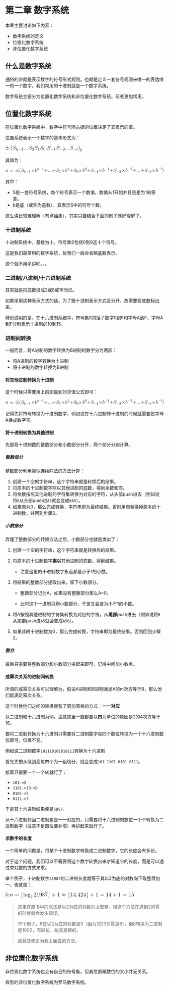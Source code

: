 # 第二章 数字系统

本章主要讨论如下内容：

+ 数字系统的定义
+ 位置化数字系统
+ 非位置化数字系统

## 什么是数字系统

通俗的讲就是表示数字的符号形式规则。也就是定义一套符号规则来唯一的表达唯一的一个数字。我们常用的十进制就是一个数字系统。

数字系统主要分为位置化数字系统和非位置化数字系统。前者更加常用。

## 位置化数字系统

在位置化数字系统中，数字中符号所占据的位置决定了其表示的值。

位置系统表示一个数字的基本形式为：

<img src="img/2_1.png" />

其值为：

<img src="img/2_2.png" />

其中：

+ S是一套符号系统，每个符号表示一个数值。数值从1开始并且是差为1的等差。
+ b是底（或称为基数），其表示S中的符号个数。

这么讲比较难理解（有点抽象），其实只要结合下面的例子就好理解了。

### 十进制系统

十进制系统中，基数为十，符号集S包括0到9这十个符号。

这是我们最常用的数字系统，故我们一般会省略底数表示。

这个就不用多讲吧。。。

### 二进制/八进制/十六进制系统

其实就是把底数换成2或8或16而已。

如果采用这种表示方式的话，为了跟十进制表示方式区分开，故需要将底数标出来。

特别说明的是，在十六进制系统中，符号集S包括了数字0到9和字母A到F，字母A到F分别表示十进制的10到15。

### 进制间转换

一般而言，将A进制的数字转换为B进制的数字分为两部：

+ 将A进制的数字转换为十进制
+ 将十进制的数字转换为B进制

#### 将其他进制转换为十进制

这个时候只需要用上前面提到的求值公式即可：

<img src="img/2_2.png" />

记得先将符号转换为十进制数字，例如说在十六进制转十进制的时候就需要把字母A换成数字10。

#### 将十进制转换为其他进制

先是将十进制数的整数部分和小数部分分开，两个部分分别计算。

##### 整数部分

整数部分利用类似连续除法的方法计算：

1. 创建一个空的字符串，这个字符串就是转换后的结果。
2. 将原本的十进制数字除以其他进制的底数，得到余数和商。
3. 将余数按照其他进制的字符集转换为对应的字符，从头部push进去（例如说将`6`从头部push进`A5`就会变成`6A5`）。
4. 如果商为0，那么完成转换，字符串即为最终结果。否则用商替换掉原本的十进制数，并回到步骤2。

##### 小数部分

弄懂了整数部分的转换方法之后，小数部分也就是类似了：

1. 创建一个空的字符串，这个字符串就是转换后的结果。

2. 将原本的十进制数字**乘以**其他进制的底数，得到结果。

   + 注意这里的十进制数字永远都是小于1的小数。

3. 将结果的整数部分提取出来，留下小数部分。

   + 整数部分记为A，如果没有整数部分那么A=0。

   + 此时这个十进制只剩小数部分，于是又会变为小于1的小数。

4. 将A按照其他进制的字符集转换为对应的字符，从**尾部**push进去（例如说将`6`从尾部push进`A5`就会变成`A56`）。

5. 如果此时十进制数为0，那么完成转换，字符串即为最终结果。否则回到步骤2。

##### 整合

最后只需要将整数部分和小数部分拼起来即可，记得中间加小数点。

#### 成幂次关系的进制间转换

所谓的成幂次关系可以理解为，假设A进制和B进制满足A的m次方等于B，那么他们就满足幂次关系。

这个时候他们之间的转换就有了更加简单的方式：**一一对应**

以二进制和十六进制为例。注意这里一直都要以**四**为单位的原因是2的4次方等于16。

要将二进制转换为十六进制只需要将二进制数字每四个数位转换为一个十六进制数位即可，位置不变。

例如说二进制数字`101110101010111`转换为十六进制

首先先按从低到高每四个为一组切分，就会变成`101 1101 0101 0111`。

接着只需要一个一个转就行了：

+ `101->5`
+ `1101->13->D`
+ `0101->5`
+ `0111->7`

于是其十六进制结果便是`5D57`。

从十六进制转回二进制也是一一对应的，只需要将十六进制的数位一个个转换为二进制数字（注意不足四位要补零）再拼起来就行了。

#### 求数字的长度

一个简单的问题是，将某个十进制数字转换成二进制数字，它的长度会有多长。

对于这个问题，我们可以不需要将这个数字转换出来才知道它的长度，而是可以通过求对数的方式来求。

举个例子，十进制数字`21987`的二进制长度就等于其以2为底的对数向下取整再加一，也就是：

<img src="img/2_3.png" />

> 这里在原书中的求法是以2为底的对数向上取整。但这个方法在遇到2的幂的时候就会发生错误。
>
> 举个例子，8在以2为底的对数是3（因为2的3次幂是8），但8转换为二进制是1000，有四位，故其是错的。
>
> 故将其修正为我上面说的方法。

## 非位置化数字系统

非位置化数字系统也会有自己的符号集，但其位置跟数位的大小并无关系。

典型的非位置化数字系统为罗马数字系统。

